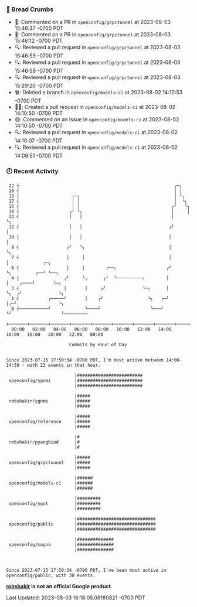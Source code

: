 ### 🍞 Bread Crumbs

 * 💬: Commented on a PR in  `openconfig/grpctunnel` at 2023-08-03 15:46:37 -0700 PDT
 * 💬: Commented on a PR in  `openconfig/grpctunnel` at 2023-08-03 15:46:12 -0700 PDT
 * 🔍: Reviewed a pull request in  `openconfig/grpctunnel` at 2023-08-03 15:46:59 -0700 PDT
 * 🔍: Reviewed a pull request in  `openconfig/grpctunnel` at 2023-08-03 15:46:59 -0700 PDT
 * 🔍: Reviewed a pull request in  `openconfig/grpctunnel` at 2023-08-03 15:29:20 -0700 PDT
 * 🗑: Deleted a branch in `openconfig/models-ci` at 2023-08-02 14:10:53 -0700 PDT
 * ✍🏼: Created a pull request in `openconfig/models-ci` at 2023-08-02 14:10:50 -0700 PDT
 * 😃: Commented on an issue in `openconfig/models-ci` at 2023-08-02 14:10:50 -0700 PDT
 * 🔍: Reviewed a pull request in  `openconfig/models-ci` at 2023-08-02 14:10:07 -0700 PDT
 * 🔍: Reviewed a pull request in  `openconfig/models-ci` at 2023-08-02 14:09:51 -0700 PDT

### 🕘 Recent Activity
```
 22 ┼                                                           ╭─╮
 20 ┤                                                           │ │
 19 ┤                    ╭─╮                                    │ ╰╮
 17 ┤                    │ │                                    │  ╰╮
 16 ┤                    │ │                                   ╭╯   ╰╮
 14 ┤                   ╭╯ ╰╮                                  │     │
 13 ┤                   │   │                                  │     ╰╮
 12 ┤                   │   │                                 ╭╯      │
 10 ┤                   │   │                                 │       │
  9 ┤                  ╭╯   ╰╮                                │       ╰╮
  7 ┤                  │     │                                │        │             ╭─╮
  6 ┤                  │     │        ╭──╮                   ╭╯        ╰╮         ╭──╯ ╰──╮
  4 ┤                 ╭╯     ╰╮      ╭╯  ╰──────────╮        │          │    ╭────╯       ╰─╮
  3 ┤                 │       │     ╭╯              ╰─╮      │          ╰╮  ╭╯              ╰╮
  1 ┤           ╭─────╯       │    ╭╯                 ╰╮   ╭─╯           │╭─╯                ╰╮
  0 ┼───────────╯             ╰────╯                   ╰───╯             ╰╯                   ╰─────────
    +───────+───────+───────+───────+───────+───────+───────+───────+───────+───────+───────+───────+────
  00:00   02:00   04:00   06:00   08:00   10:00   12:00   14:00   16:00   18:00   20:00   22:00   00:00   

						Commits by Hour of Day


Since 2023-07-15 17:50:34 -0700 PDT, I'm most active between 14:00-14:59 - with 23 events in that hour.

```



```
                          |#########################
 openconfig/ygnmi         |#########################
                          |#########################

                          |#####
 robshakir/ygnmi          |#####
                          |#####

                          |#####
 openconfig/reference     |#####
                          |#####

                          |#
 robshakir/pyangbind      |#
                          |#

                          |#####
 openconfig/grpctunnel    |#####
                          |#####

                          |######
 openconfig/models-ci     |######
                          |######

                          |#########
 openconfig/ygot          |#########
                          |#########

                          |##############################
 openconfig/public        |##############################
                          |##############################

                          |##############
 openconfig/magna         |##############
                          |##############



Since 2023-07-15 17:50:34 -0700 PDT, I've been most active in openconfig/public, with 30 events.

```
**[robshakir](mailto:robjs@google.com) is not an official Google product.**  


Last Updated: 2023-08-03 16:18:05.08180821 -0700 PDT
